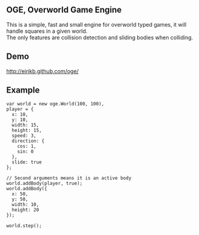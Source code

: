 OGE, Overworld Game Engine
-


This is a simple, fast and small engine for overworld typed games, it will handle squares in a given world.  
The only features are collision detection and sliding bodies when colliding.

Demo
--
http://eirikb.github.com/oge/
 
Example
--

    var world = new oge.World(100, 100),
    player = {
      x: 10,
      y: 10,
      width: 15,
      height: 15,
      speed: 3,
      direction: {
        cos: 1,
        sin: 0
      },
      slide: true
    };

    // Second arguments means it is an active body
    world.addBody(player, true);
    world.addBody({
      x: 50,
      y: 50,
      width: 10,
      height: 20
    });
    
    world.step();
